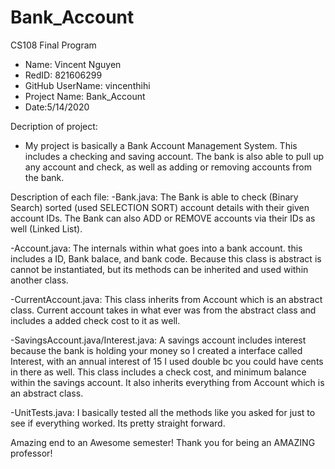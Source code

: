 # Bank_Account
CS108 Final Program

* Name: Vincent Nguyen
* RedID: 821606299
* GitHub UserName: vincenthihi
* Project Name: Bank_Account
* Date:5/14/2020

Decription of project:
- My project is basically a Bank Account Management System. This includes a checking and saving account. The bank is also able to pull up any account and check, as well as adding or removing accounts from the bank.  

Description of each file:
-Bank.java: The Bank is able to check (Binary Search) sorted (used SELECTION SORT) account details with their given account IDs. The Bank can also ADD or REMOVE accounts via their IDs as well (Linked List).

-Account.java: The internals within what goes into a bank account. this includes a ID, Bank balace, and bank code. Because this class is abstract is cannot be instantiated, but its methods can be inherited and used within another class.

-CurrentAccount.java: This class inherits from Account which is an abstract class. Current account takes in what ever was from the abstract class and includes a added check cost to it as well. 

-SavingsAccount.java/Interest.java: A savings account includes interest because the bank is holding your money so I created a interface called Interest, with an annual interest of 15 I used double bc you could have cents in there as well. This class includes a check cost, and minimum balance within the savings account. It also inherits everything from Account which is an abstract class.

-UnitTests.java: I basically tested all the methods like you asked for just to see if everything worked. Its pretty straight forward.

Amazing end to an Awesome semester! Thank you for being an AMAZING professor!










